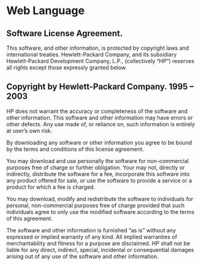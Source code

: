 # Web Language

## Software License Agreement.

This software, and other information, is protected by copyright laws and international treaties.  Hewlett-Packard Company, and its subsidiary Hewlett-Packard Development Company, L.P., (collectively “HP”) reserves all rights except those expressly granted below.

## Copyright by Hewlett-Packard Company. 1995 – 2003

HP does not warrant the accuracy or completeness of the software and other information.  This software and other information may have errors or other defects.  Any use made of, or reliance on, such information is entirely at user’s own risk.

By downloading any software or other information you agree to be bound by the terms and conditions of this license agreement.

You may download and use personally the software for non-commercial purposes free of charge or further obligation.  Your may not, directly or indirectly, distribute the software for a fee, incorporate this software into any product offered for sale, or use the software to provide a service or a product for which a fee is charged.

You may download, modify and redistribute the software to individuals for personal, non-commercial purposes free of charge provided that such individuals agree to only use the modified software according to the terms of this agreement. 

The software and other information is furnished “as is” without any expressed or implied warranty of any kind.  All implied warranties of merchantability and fitness for a purpose are disclaimed.  HP shall not be liable for any direct, indirect, special, incidental or consequential damages arising out of any use of the software and other information. 

